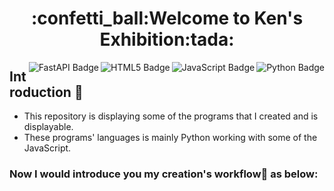 <h1 align="center">:confetti_ball:Welcome to Ken's Exhibition:tada:</h1>

<img align="right" src="https://img.shields.io/badge/python-3670A0?style=for-the-badge&logo=python&logoColor=ffdd54" alt="Python Badge"/>
<img align="right" src="https://img.shields.io/badge/javascript-%23323330.svg?style=for-the-badge&logo=javascript&logoColor=%23F7DF1E" alt="JavaScript Badge"/>
<img align="right" src="https://img.shields.io/badge/html5-%23E34F26.svg?style=for-the-badge&logo=html5&logoColor=white" alt="HTML5 Badge"/>
<img align="right" src="https://img.shields.io/badge/FastAPI-005571?style=for-the-badge&logo=fastapi" alt="FastAPI Badge"/>

## Introduction :loudspeaker:
 - This repository is displaying some of the programs that I created and is displayable.
 - These programs' languages is mainly Python working with some of the JavaScript.
### Now I would introduce you my creation's workflow:receipt: as below: